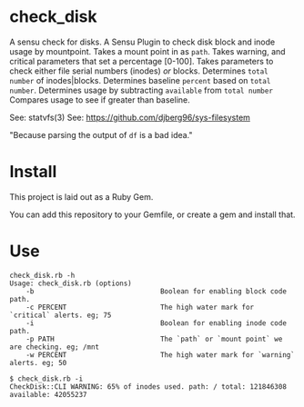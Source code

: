 check_disk
==========

A sensu check for disks.
A Sensu Plugin to check disk block and inode usage by mountpoint.
Takes a mount point in as `path`.
Takes warning, and critical parameters that set a percentage [0-100].
Takes parameters to check either file serial numbers (inodes) _or_ blocks.
Determines `total number` of inodes|blocks.
Determines baseline `percent` based on `total number`.
Determines usage by subtracting `available` from `total number`
Compares usage to see if greater than baseline.

See: statvfs(3)
See: https://github.com/djberg96/sys-filesystem

"Because parsing the output of `df` is a bad idea."

# Install

This project is laid out as a Ruby Gem.

You can add this repository to your Gemfile, or create a gem and install that.

# Use

```
check_disk.rb -h
Usage: check_disk.rb (options)
    -b                               Boolean for enabling block code path.
    -c PERCENT                       The high water mark for `critical` alerts. eg; 75
    -i                               Boolean for enabling inode code path.
    -p PATH                          The `path` or `mount point` we are checking. eg; /mnt
    -w PERCENT                       The high water mark for `warning` alerts. eg; 50
```

```
$ check_disk.rb -i
CheckDisk::CLI WARNING: 65% of inodes used. path: / total: 121846308 available: 42055237
```
